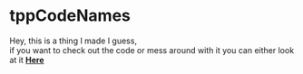 # tppCodeNames

Hey, this is a thing I made I guess,  
if you want to check out the code or mess around with it you can either look at it **[Here](http://jsbin.com/bujiva/output)**
